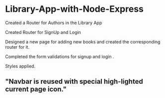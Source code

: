 # Library-App-with-Node-Express

Created a Router for Authors in the Library App

Created Router for SignUp and Login

Designed a new page for adding new books and created the corresponding router for it.

Completed the  form validations for signup and login .

Styles applied.


<h2>"Navbar is reused with special high-lighted current page icon."</h2>